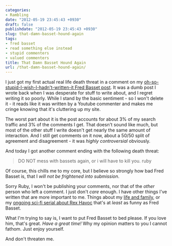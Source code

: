 ```yaml
---
categories:
- Rambling
date: "2012-05-19 23:45:43 +0930"
draft: false
publishdate: "2012-05-19 23:45:43 +0930"
slug: that-damn-basset-hound-again
tags:
- fred basset
- read something else instead
- stupid commenters
- valued commenters
title: That Damn Basset Hound Again
url: /that-damn-basset-hound-again/
---
```

I just got my first actual real life death threat in a comment on my
[oh-so-stupid-I-wish-I-hadn't-written-it Fred Basset
post](//the.geekorium.com.au/why-fred-basset-is-the-dumbest-comic-strip-ever/).
It was a dumb post I wrote back when I was desperate for stuff to write
about, and I regret writing it so poorly. While I stand by the basic
sentiment - so I won't delete it - it reads like it was written by a
Youtube commenter and makes me cringe knowing that it's cluttering up my
site.

The worst part about it is the post accounts for about 3% of my search
traffic and 3% of the comments I get. That doesn't sound like much, but
most of the other stuff I write doesn't get nearly the same amount of
interaction. And I still get comments on it now, about a 50/50 split of
agreement and disagreement - it was *highly controversial* obviously.

And today I got another comment ending with the following death threat:

> DO NOT mess with bassets again, or i will have to kill you. ruby

Of course, this chills me to my core, but I believe so strongly how bad
Fred Basset is, that I *will not be frightened into submission*.

Sorry Ruby, I won't be publishing your comments, nor that of the *other*
person who left a comment. I just don't *care* enough. I have other
things I've written that are more important to me. Things about my [life
and family](//the.geekorium.com.au/category/blog/life/), or my [ongoing
sci-fi serial about Rex
Havoc](//the.geekorium.com.au/category/space-flight-704/) that's at
*least* as funny as Fred Basset.

What I'm trying to say is, I want to put Fred Basset to bed please. If
you love him, that's great. *Have a great time!* Why my opinion matters
to you I cannot fathom. Just enjoy yourself.

And don't threaten me.